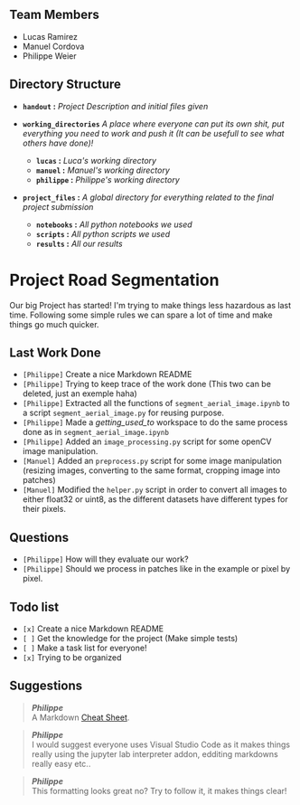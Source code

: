 ## Team Members

* Lucas Ramirez
* Manuel Cordova
* Philippe Weier

## Directory Structure

* **`handout` :** _Project Description and initial files given_

* **`working_directories`** _A place where everyone can put its own shit, put everything you need to work and push it (It can be usefull to see what others have done)!_
    * **`lucas` :** _Luca's working directory_
    * **`manuel` :** _Manuel's working directory_
    * **`philippe` :**  _Philippe's working directory_

* **`project_files` :** _A global directory for everything related to the final project submission_
    * **`notebooks` :** _All python notebooks we used_    
    * **`scripts` :** _All python scripts we used_
    * **`results` :** _All our results_


# Project Road Segmentation

Our big Project has started! I'm trying to make things less hazardous as last time. Following some simple rules we can spare a lot of time and make things go much quicker.

## Last Work Done

- `[Philippe]` Create a nice Markdown README
- `[Philippe]` Trying to keep trace of the work done (This two can be deleted, just an exemple haha)
- `[Philippe]` Extracted all the functions of `segment_aerial_image.ipynb` to a script `segment_aerial_image.py` for reusing purpose.
- `[Philippe]` Made a _getting_used_to_ workspace to do the same process done as in `segment_aerial_image.ipynb`
- `[Philippe]` Added an `image_processing.py` script for some openCV image manipulation.
- `[Manuel]` Added an `preprocess.py` script for some image manipulation (resizing images, converting to the same format, cropping image into patches)
- `[Manuel]` Modified the `helper.py` script in order to convert all images to either float32 or uint8, as the different datasets have different types for their pixels.

## Questions

- `[Philippe]` How will they evaluate our work?
- `[Philippe]` Should we process in patches like in the example or pixel by pixel.

## Todo list

- `[x]` Create a nice Markdown README
- `[ ]` Get the knowledge for the project (Make simple tests)
- `[ ]` Make a task list for everyone!
- `[x]` Trying to be organized

## Suggestions

 > _**Philippe**_ \
 A Markdown [Cheat Sheet](https://guides.github.com/pdfs/markdown-cheatsheet-online.pdf).

 > _**Philippe**_ \
 I would suggest everyone uses Visual Studio Code as it makes things really using the jupyter lab interpreter addon, edditing markdowns really easy etc..

 > _**Philippe**_ \
 This formatting looks great no? Try to follow it, it makes things clear!
